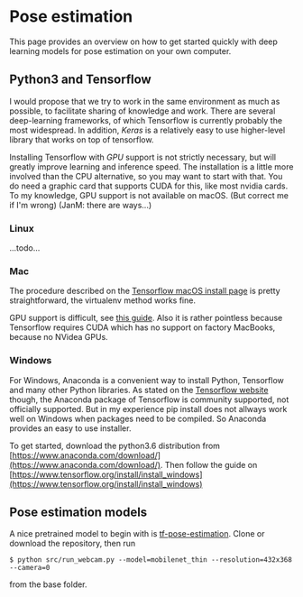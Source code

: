 # Pose estimation

This page provides an overview on how to get started quickly with deep learning models for pose estimation on your own computer.

## Python3 and Tensorflow
I would propose that we try to work in the same environment as much as possible, to facilitate sharing of knowledge and work.
There are several deep-learning frameworks, of which Tensorflow is currently probably the most widespread. 
In addition, *Keras* is a relatively easy to use higher-level library that works on top of tensorflow.

Installing Tensorflow with *GPU* support is not strictly necessary, but will greatly improve learning and inference speed. The installation 
is a little more involved than the CPU alternative, so you may want to start with that. You do need a graphic card that supports CUDA for 
this, like most nvidia cards. To my knowledge, GPU support is not available on macOS. (But correct me if I'm wrong) (JanM: there are ways...)

### Linux
...todo...

### Mac
The procedure described on the [Tensorflow macOS install page](https://www.tensorflow.org/install/install_mac) is pretty straightforward, the virtualenv method works fine.

GPU support is difficult, see [this guide](https://byai.io/howto-tensorflow-1-6-on-mac-with-gpu-acceleration/). Also it is rather pointless because Tensorflow requires CUDA which has no support on factory MacBooks, because no NVidea GPUs.

### Windows
For Windows, Anaconda is a convenient way to install Python, Tensorflow and many other Python libraries. As stated on the 
[Tensorflow website](https://www.tensorflow.org/install/install_windows) though, the Anaconda package of Tensorflow is community supported,
not officially supported. But in my experience pip install does not allways work well on Windows when packages need to be compiled. So
Anaconda provides an easy to use installer.

To get started, download the python3.6 distribution from [https://www.anaconda.com/download/](https://www.anaconda.com/download/).
Then follow the guide on [https://www.tensorflow.org/install/install_windows](https://www.tensorflow.org/install/install_windows)

## Pose estimation models

A nice pretrained model to begin with is [tf-pose-estimation](https://github.com/ildoonet/tf-pose-estimation).
Clone or download the repository, then run 
```
$ python src/run_webcam.py --model=mobilenet_thin --resolution=432x368 --camera=0
```
from the base folder.
